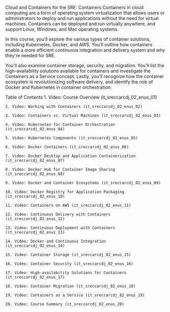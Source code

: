 Cloud and Containers for the SRE: Containers
Containers in cloud computing are a form of operating system virtualization that allows users or administrators to deploy and run applications without the need for virtual machines. Containers can be deployed and run virtually anywhere, and support Linux, Windows, and Mac operating systems.

In this course, you'll explore the various types of container solutions, including Kubernetes, Docker, and AWS. You'll outline how containers enable a more efficient continuous integration and delivery system and why they're needed for SRE.

You'll also examine container storage, security, and migration. You'll list the high-availability solutions available for containers and investigate the Containers as a Service concept. Lastly, you'll recognize how the container ecosystem is revolutionizing software delivery, and identify the role of Docker and Kubernetes in container orchestration.

Table of Contents
    1. Video: Course Overview (it_sreccarcdj_02_enus_01)

    2. Video: Working with Containers (it_sreccarcdj_02_enus_02)

    3. Video: Containers vs. Virtual Machines (it_sreccarcdj_02_enus_03)

    4. Video: Kubernetes for Container Orchestration (it_sreccarcdj_02_enus_04)

    5. Video: Kubernetes Components (it_sreccarcdj_02_enus_05)

    6. Video: Docker Containers (it_sreccarcdj_02_enus_06)

    7. Video: Docker Desktop and Application Containerization (it_sreccarcdj_02_enus_07)

    8. Video: Docker Hub for Container Image Sharing (it_sreccarcdj_02_enus_08)

    9. Video: Docker and Container Ecosystems (it_sreccarcdj_02_enus_09)

    10. Video: Docker Registry for Application Packaging (it_sreccarcdj_02_enus_10)

    11. Video: Containers on AWS (it_sreccarcdj_02_enus_11)

    12. Video: Continuous Delivery with Containers (it_sreccarcdj_02_enus_12)

    13. Video: Continuous Deployment with Containers (it_sreccarcdj_02_enus_13)

    14. Video: Docker and Continuous Integration (it_sreccarcdj_02_enus_14)

    15. Video: Container Storage (it_sreccarcdj_02_enus_15)

    16. Video: Container Security (it_sreccarcdj_02_enus_16)

    17. Video: High-availability Solutions for Containers (it_sreccarcdj_02_enus_17)

    18. Video: Container Migration (it_sreccarcdj_02_enus_18)

    19. Video: Containers as a Service (it_sreccarcdj_02_enus_19)

    20. Video: Course Summary (it_sreccarcdj_02_enus_20)